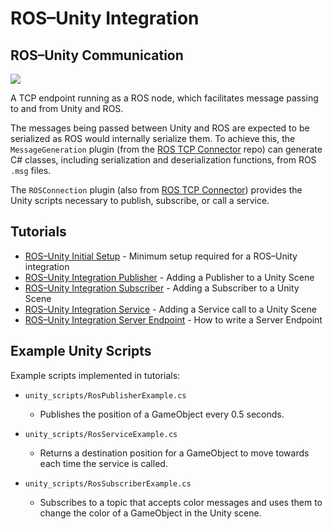 # ROS–Unity Integration

## ROS–Unity Communication
![](images/unity_ros.png)

A TCP endpoint running as a ROS node, which facilitates message passing to and from Unity and ROS.

The messages being passed between Unity and ROS are expected to be serialized as ROS would internally serialize them. To achieve this, the `MessageGeneration` plugin (from the [ROS TCP Connector](https://github.com/Unity-Technologies/ROS-TCP-Connector) repo) can generate C# classes, including serialization and deserialization functions, from ROS `.msg` files.

The `ROSConnection` plugin (also from [ROS TCP Connector](https://github.com/Unity-Technologies/ROS-TCP-Connector)) provides the Unity scripts necessary to publish, subscribe, or call a service.


## Tutorials
- [ROS–Unity Initial Setup](setup.md) - Minimum setup required for a ROS–Unity integration
- [ROS–Unity Integration Publisher](publisher.md) - Adding a Publisher to a Unity Scene
- [ROS–Unity Integration Subscriber](subscriber.md) - Adding a Subscriber to a Unity Scene
- [ROS–Unity Integration Service](service.md) - Adding a Service call to a Unity Scene
- [ROS–Unity Integration Server Endpoint](server_endpoint.md) - How to write a Server Endpoint

## Example Unity Scripts

Example scripts implemented in tutorials:

- `unity_scripts/RosPublisherExample.cs`
	- Publishes the position of a GameObject every 0.5 seconds.

- `unity_scripts/RosServiceExample.cs`
	- Returns a destination position for a GameObject to move towards each time the service is called.

- `unity_scripts/RosSubscriberExample.cs`
	- Subscribes to a topic that accepts color messages and uses them to change the color of a GameObject in the Unity scene.